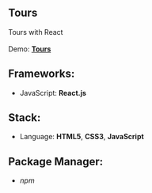 ## Tours

Tours with React<br>
<br>
Demo: **[Tours](https://dejanv91.github.io/38-Birthday-Reminder/)**

## Frameworks:
* JavaScript: **React.js**

## Stack:
* Language: **HTML5**, **CSS3**, **JavaScript**

## Package Manager: 
* *npm*
